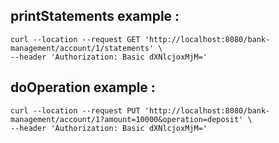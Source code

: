 ## printStatements example :
```shell
curl --location --request GET 'http://localhost:8080/bank-management/account/1/statements' \
--header 'Authorization: Basic dXNlcjoxMjM='
```

## doOperation example :
```shell
curl --location --request PUT 'http://localhost:8080/bank-management/account/1?amount=10000&operation=deposit' \
--header 'Authorization: Basic dXNlcjoxMjM='
```
